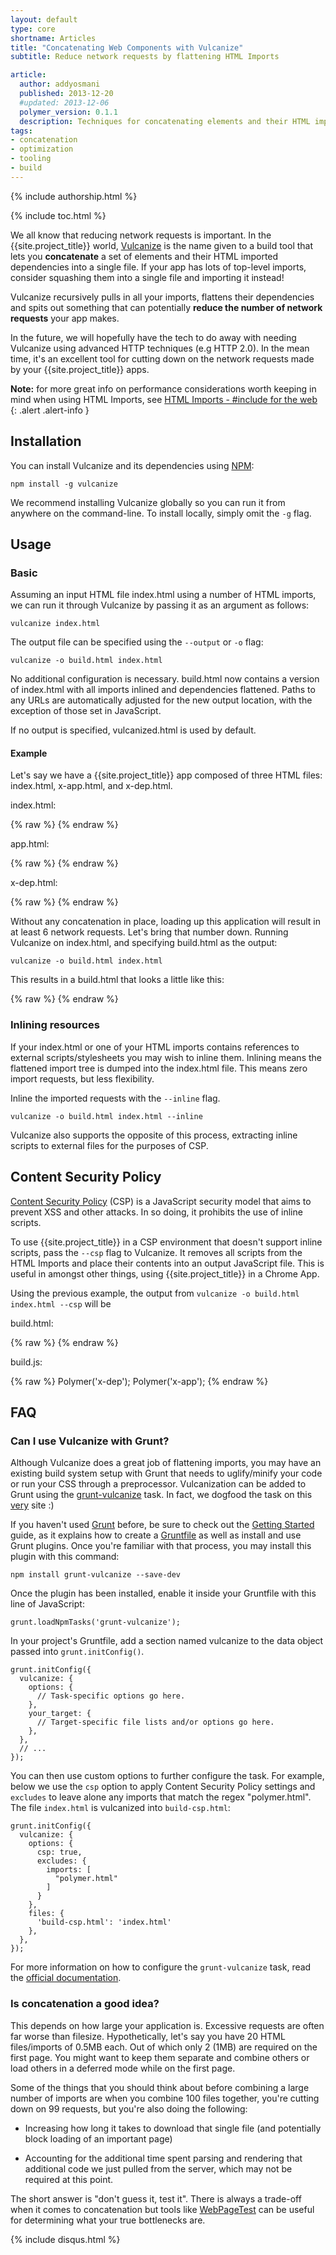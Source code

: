 ```yaml
---
layout: default
type: core
shortname: Articles
title: "Concatenating Web Components with Vulcanize"
subtitle: Reduce network requests by flattening HTML Imports

article:
  author: addyosmani
  published: 2013-12-20
  #updated: 2013-12-06
  polymer_version: 0.1.1
  description: Techniques for concatenating elements and their HTML imported dependencies into a single file.
tags:
- concatenation
- optimization
- tooling
- build
---
```


{% include authorship.html %}

{% include toc.html %}

We all know that reducing network requests is important. In the {{site.project_title}} world, [Vulcanize](https://github.com/Polymer/vulcanize) is the name given to a build tool that lets you **concatenate** a set of elements and their HTML imported dependencies into a single file. If your app has lots of top-level imports, consider squashing them into a single file and importing it instead!

Vulcanize recursively pulls in all your imports, flattens their dependencies and spits out something that can potentially **reduce the number of network requests** your app makes. 

In the future, we will hopefully have the tech to do away with needing Vulcanize using advanced HTTP techniques (e.g HTTP 2.0). In the mean time, it's an excellent tool for cutting down on the network requests made by your {{site.project_title}} apps.

**Note:** for more great info on performance considerations worth keeping in mind when using HTML Imports, see [HTML Imports - #include for the web](http://www.html5rocks.com/en/tutorials/webcomponents/imports/#performance)
{: .alert .alert-info }

## Installation

You can install Vulcanize and its dependencies using [NPM](http://npmjs.org):

    npm install -g vulcanize

We recommend installing Vulcanize globally so you can run it from anywhere on the command-line. To install locally, simply omit the `-g` flag.

## Usage

### Basic

Assuming an input HTML file index.html using a number of HTML imports, we can run it through Vulcanize by passing it as an argument as follows:

    vulcanize index.html

The output file can be specified using the `--output` or `-o` flag:

    vulcanize -o build.html index.html

No additional configuration is necessary. build.html now contains a version of index.html with all imports inlined and dependencies flattened. Paths to any URLs are automatically adjusted for the new output location, with the exception of those set in JavaScript. 

If no output is specified, vulcanized.html is used by default.

#### Example

Let's say we have a {{site.project_title}} app composed of three HTML files: index.html, x-app.html, and x-dep.html.

index.html:

{% raw %}
    <!doctype html>
    <html>
      <head>
        <script src="bower_components/platform/platform.js"></script>
        <link rel="import" href="app.html">
      </head>
      <body>
        <x-app></x-app>
      </body>
    </html>
{% endraw %}

app.html:

{% raw %}
    <link rel="import" href="bower_components/polymer/polymer.html">
    <link rel="import" href="path/to/x-dep.html">
    <polymer-element name="x-app">
      <template>
        <x-dep></x-dep>
      </template>
      <script>Polymer('x-app');</script>
    </polymer-element>
{% endraw %}

  x-dep.html:

{% raw %}
    <link rel="import" href="bower_components/polymer/polymer.html">
    <polymer-element name="x-dep">
      <template>
        <img src="x-dep-icon.jpg">
      </template>
      <script>Polymer('x-dep');</script>
    </polymer-element>
{% endraw %}

Without any concatenation in place, loading up this application will result in at least 6 network requests. Let's bring that number down. Running Vulcanize on index.html, and specifying build.html as the output:

    vulcanize -o build.html index.html

This results in a build.html that looks a little like this:

{% raw %}
    <!doctype html>
    <script src="bower_components/polymer/polymer.js"></script>
    <polymer-element name="x-dep" assetpath="path/to/">
      <template>
        <img src="path/to/x-dep-icon.jpg">
      </template>
      <script>Polymer('x-dep');</script>
    </polymer-element>
    <polymer-element name="x-app" assetpath="">
      <template>
        <x-dep></x-dep>
      </template>
      <script>Polymer('x-app');</script>
    </polymer-element>
    <x-app></x-app>
{% endraw %}

### Inlining resources

If your index.html or one of your HTML imports contains references to external scripts/stylesheets you may wish to inline them. Inlining means the flattened import tree is dumped into the index.html file. This means zero import requests, but less flexibility.

Inline the imported requests with the `--inline` flag.

    vulcanize -o build.html index.html --inline

Vulcanize also supports the opposite of this process, extracting inline scripts to external files for the purposes of CSP. 

## Content Security Policy

[Content Security Policy](http://en.wikipedia.org/wiki/Content_Security_Policy) (CSP) is a JavaScript security model that aims to prevent XSS and other attacks. In so doing, it prohibits the use of inline scripts.

To use {{site.project_title}} in a CSP environment that doesn't support inline scripts, pass the `--csp` flag to Vulcanize. It removes all scripts from the HTML Imports and place their contents into an output JavaScript file. This is useful in amongst other things, using {{site.project_title}} in a Chrome App.

Using the previous example, the output from `vulcanize -o build.html index.html --csp` will be

build.html:

{% raw %}
    <!doctype html>
    <script src="bower_components/polymer/polymer.js"></script>
    <polymer-element name="x-dep" assetpath="path/to/">
      <template>
        <img src="path/to/x-dep-icon.jpg">
      </template>
      <script>Polymer('x-dep');</script>
    </polymer-element>
    <polymer-element name="x-app" assetpath="">
      <template>
        <x-dep></x-dep>
      </template>
      <script>Polymer('x-app');</script>
    </polymer-element>
    <script src="build.js"></script>
    <x-app></x-app>
{% endraw %}

build.js:

{% raw %}
    Polymer('x-dep');
    Polymer('x-app');
{% endraw %}

## FAQ

### Can I use Vulcanize with Grunt?

Although Vulcanize does a great job of flattening imports, you may have an existing build system setup with Grunt that needs to uglify/minify your code or run your CSS through a preprocessor. Vulcanization can be added to Grunt using the [grunt-vulcanize](https://github.com/Polymer/grunt-vulcanize) task. In fact, we dogfood the task on this [very](https://github.com/Polymer/docs/blob/master/Gruntfile.js#L72:L85) site :)

If you haven't used [Grunt](http://gruntjs.com/) before, be sure to check out the [Getting Started](http://gruntjs.com/getting-started) guide, as it explains how to create a [Gruntfile](http://gruntjs.com/sample-gruntfile) as well as install and use Grunt plugins. Once you're familiar with that process, you may install this plugin with this command:

    npm install grunt-vulcanize --save-dev

Once the plugin has been installed, enable it inside your Gruntfile with this line of JavaScript:

    grunt.loadNpmTasks('grunt-vulcanize');

In your project's Gruntfile, add a section named vulcanize to the data object passed into `grunt.initConfig()`.

    grunt.initConfig({
      vulcanize: {
        options: {
          // Task-specific options go here.
        },
        your_target: {
          // Target-specific file lists and/or options go here.
        },
      },
      // ...
    });

You can then use custom options to further configure the task. For example, below we use the `csp` option to apply Content Security Policy settings and `excludes` to leave alone any imports that match the regex "polymer.html". The file `index.html` is vulcanized into `build-csp.html`:

    grunt.initConfig({
      vulcanize: {
        options: {
          csp: true,
          excludes: {
            imports: [
              "polymer.html"
            ]
          }
        },
        files: {
          'build-csp.html': 'index.html'
        },
      },
    });

For more information on how to configure the `grunt-vulcanize` task, read the [official documentation](https://github.com/Polymer/grunt-vulcanize/blob/master/README.md).

### Is concatenation a good idea?

This depends on how large your application is. Excessive requests are often far worse than filesize. Hypothetically, let's say you have 20 HTML files/imports of 0.5MB each. Out of which only 2 (1MB) are required on the first page. You might want to keep them separate and combine others or load others in a deferred mode while on the first page. 

Some of the things that you should think about before combining a large number of imports are when you combine 100 files together, you're cutting down on 99 requests, but you're also doing the following:

* Increasing how long it takes to download that single file (and potentially block loading of an important page)

* Accounting for the additional time spent parsing and rendering that additional code we just pulled from the server, which may not be required at this point. 

The short answer is "don't guess it, test it". There is always a trade-off when it comes to concatenation but tools like [WebPageTest](http://webpagetest.org) can be useful for determining what your true bottlenecks are.

{% include disqus.html %}
